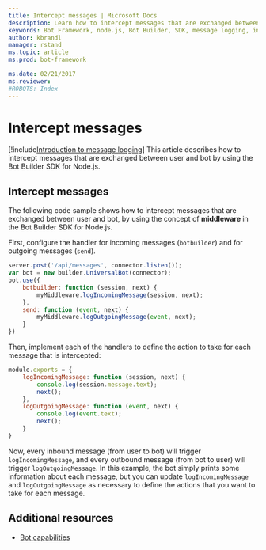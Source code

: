 ```yaml
---
title: Intercept messages | Microsoft Docs
description: Learn how to intercept messages that are exchanged between user and bot by using the Bot Builder SDK for Node.js.
keywords: Bot Framework, node.js, Bot Builder, SDK, message logging, intercept message, inspect message
author: kbrandl
manager: rstand
ms.topic: article
ms.prod: bot-framework

ms.date: 02/21/2017
ms.reviewer:
#ROBOTS: Index
---
```


# Intercept messages

[!include[Introduction to message logging](~/includes/snippet-message-logging-intro.md)]
This article describes how to intercept messages that are exchanged between user and bot by using the Bot Builder SDK for Node.js. 

## Intercept messages

The following code sample shows how to intercept messages that are exchanged between user and bot, 
by using the concept of **middleware** in the Bot Builder SDK for Node.js. 

First, configure the handler for incoming messages (`botbuilder`) and for outgoing messages (`send`).

```javascript
server.post('/api/messages', connector.listen());
var bot = new builder.UniversalBot(connector);
bot.use({
    botbuilder: function (session, next) {
        myMiddleware.logIncomingMessage(session, next);
    },
    send: function (event, next) {
        myMiddleware.logOutgoingMessage(event, next);
    }
})
```

Then, implement each of the handlers to define the action to take for each message that is intercepted:

```javascript
module.exports = {
    logIncomingMessage: function (session, next) {
        console.log(session.message.text);
        next();
    },
    logOutgoingMessage: function (event, next) {
        console.log(event.text);
        next();
    }
}
```

Now, every inbound message (from user to bot) will trigger `logIncomingMessage`, 
and every outbound message (from bot to user) will trigger `logOutgoingMessage`.
In this example, the bot simply prints some information about each message, but you can 
update `logIncomingMessage` and `logOutgoingMessage` as necessary to define the actions that you want to take for each message. 


## Additional resources

- [Bot capabilities](~/bot-design-capabilities.md)
